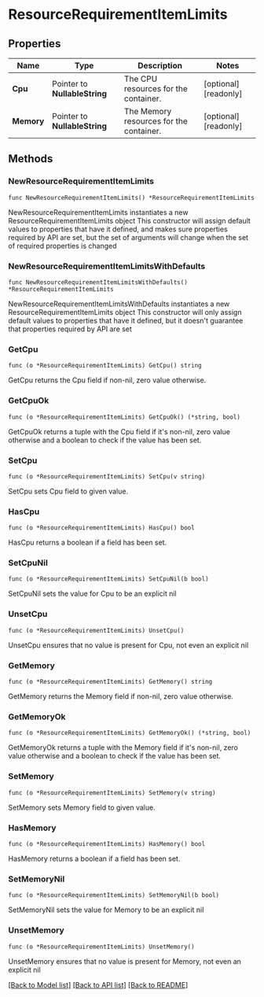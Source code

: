# ResourceRequirementItemLimits

## Properties

Name | Type | Description | Notes
------------ | ------------- | ------------- | -------------
**Cpu** | Pointer to **NullableString** | The CPU resources for the container. | [optional] [readonly] 
**Memory** | Pointer to **NullableString** | The Memory resources for the container. | [optional] [readonly] 

## Methods

### NewResourceRequirementItemLimits

`func NewResourceRequirementItemLimits() *ResourceRequirementItemLimits`

NewResourceRequirementItemLimits instantiates a new ResourceRequirementItemLimits object
This constructor will assign default values to properties that have it defined,
and makes sure properties required by API are set, but the set of arguments
will change when the set of required properties is changed

### NewResourceRequirementItemLimitsWithDefaults

`func NewResourceRequirementItemLimitsWithDefaults() *ResourceRequirementItemLimits`

NewResourceRequirementItemLimitsWithDefaults instantiates a new ResourceRequirementItemLimits object
This constructor will only assign default values to properties that have it defined,
but it doesn't guarantee that properties required by API are set

### GetCpu

`func (o *ResourceRequirementItemLimits) GetCpu() string`

GetCpu returns the Cpu field if non-nil, zero value otherwise.

### GetCpuOk

`func (o *ResourceRequirementItemLimits) GetCpuOk() (*string, bool)`

GetCpuOk returns a tuple with the Cpu field if it's non-nil, zero value otherwise
and a boolean to check if the value has been set.

### SetCpu

`func (o *ResourceRequirementItemLimits) SetCpu(v string)`

SetCpu sets Cpu field to given value.

### HasCpu

`func (o *ResourceRequirementItemLimits) HasCpu() bool`

HasCpu returns a boolean if a field has been set.

### SetCpuNil

`func (o *ResourceRequirementItemLimits) SetCpuNil(b bool)`

 SetCpuNil sets the value for Cpu to be an explicit nil

### UnsetCpu
`func (o *ResourceRequirementItemLimits) UnsetCpu()`

UnsetCpu ensures that no value is present for Cpu, not even an explicit nil
### GetMemory

`func (o *ResourceRequirementItemLimits) GetMemory() string`

GetMemory returns the Memory field if non-nil, zero value otherwise.

### GetMemoryOk

`func (o *ResourceRequirementItemLimits) GetMemoryOk() (*string, bool)`

GetMemoryOk returns a tuple with the Memory field if it's non-nil, zero value otherwise
and a boolean to check if the value has been set.

### SetMemory

`func (o *ResourceRequirementItemLimits) SetMemory(v string)`

SetMemory sets Memory field to given value.

### HasMemory

`func (o *ResourceRequirementItemLimits) HasMemory() bool`

HasMemory returns a boolean if a field has been set.

### SetMemoryNil

`func (o *ResourceRequirementItemLimits) SetMemoryNil(b bool)`

 SetMemoryNil sets the value for Memory to be an explicit nil

### UnsetMemory
`func (o *ResourceRequirementItemLimits) UnsetMemory()`

UnsetMemory ensures that no value is present for Memory, not even an explicit nil

[[Back to Model list]](../README.md#documentation-for-models) [[Back to API list]](../README.md#documentation-for-api-endpoints) [[Back to README]](../README.md)


